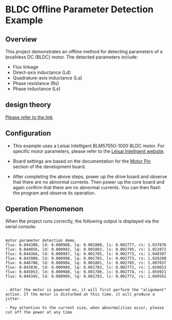 # BLDC Offline Parameter Detection Example

## Overview

This project demonstrates an offline method for detecting parameters of a brushless DC (BLDC) motor. The detected parameters include:
- Flux linkage
- Direct-axis inductance (Ld)
- Quadrature-axis inductance (Lq)
- Phase resistance (Rs)
- Phase inductance (Ls)

## design theory

[Please refer to the link](https://kb.hpmicro.com/2024/08/07/%e7%94%b5%e6%9c%ba%e7%a6%bb%e7%ba%bf%e5%8f%82%e6%95%b0%e8%be%a8%e8%af%86/)

## Configuration

- This example uses a Leisai Intelligent BLM57050-1000 BLDC motor. For specific motor parameters, please refer to the [Leisai Intelligent website](https://leisai.com/).

- Board settings are based on the documentation for the [Motor Pin](lab_board_motor_ctrl_pin) section of the development board.

- After completing the above steps, power up the drive board and observe that there are no abnormal currents. Then power up the core board and again confirm that there are no abnormal currents. You can then flash the program and observe its operation.

## Operation Phenomenon

When the project runs correctly, the following output is displayed via the serial console:
```console

motor parameter detection demo.
flux: 0.044300, ld: 0.000968, lq: 0.001808, ls: 0.002777, rs: 1.037876
flux: 0.044056, ld: 0.000992, lq: 0.001803, ls: 0.002795, rs: 1.022872
flux: 0.044366, ld: 0.000987, lq: 0.001785, ls: 0.002773, rs: 1.040307
flux: 0.043980, ld: 0.000990, lq: 0.001783, ls: 0.002773, rs: 1.028208
flux: 0.046708, ld: 0.000984, lq: 0.001801, ls: 0.002785, rs: 1.097037
flux: 0.043836, ld: 0.000989, lq: 0.001783, ls: 0.002771, rs: 1.020653
flux: 0.045053, ld: 0.000988, lq: 0.001786, ls: 0.002774, rs: 1.059921
flux: 0.044345, ld: 0.000989, lq: 0.001783, ls: 0.002772, rs: 1.049591

```

```{warning}

- After the motor is powered on, it will first perform the "alignment" action. If the motor is disturbed at this time, it will produce a jitter.

- Pay attention to the current size, when abnormalities occur, please cut off the power at any time

```
